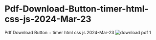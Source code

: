 # Pdf-Download-Button-timer-html-css-js-2024-Mar-23
Pdf Download Button + timer html css js 2024-Mar-23
![download pdf 1](https://github.com/ravinath93/Pdf-Download-Button-timer-html-css-js-2024-Mar-23/assets/143611757/3d8276ad-3943-4e9b-b167-837e247d962c)
